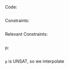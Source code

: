 Code:
```{.haskell include=4u.hs liquid=inplace}
```
Constraints:
```{.haskell include=4u.cons}
```
Relevant Constraints:
```{.haskell include=4u.mycons}
```
p:
```{.haskell include=4u.p}
```
`p` is UNSAT, so we interpolate
```{.haskell include=4u.i}
```
